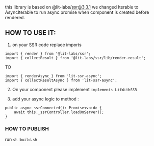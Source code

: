 

this library is based on @lit-labs/ssr@3.3.1 
we changed Iterable to AsyncIterable to run async promise when component is created before rendered.



## HOW TO USE IT:

1. on your SSR code replace imports 
```
import { render } from '@lit-labs/ssr';
import { collectResult } from '@lit-labs/ssr/lib/render-result';
```

TO
```
import { renderAsync } from 'lit-ssr-async';
import { collectResultAsync } from 'lit-ssr-async';
```


2. On your component please implement `implements LitWithSSR`

3. add your async logic to method :
```
public async ssrConnected(): Promise<void> {
    await this._ssrController.loadOnServer();
}
```

### HOW TO PUBLISH

run `sh build.sh`